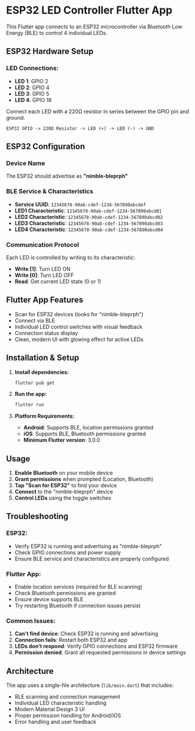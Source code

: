 # ESP32 LED Controller Flutter App

This Flutter app connects to an ESP32 microcontroller via Bluetooth Low Energy (BLE) to control 4 individual LEDs.

## ESP32 Hardware Setup

### LED Connections:
- **LED 1**: GPIO 2
- **LED 2**: GPIO 4  
- **LED 3**: GPIO 5
- **LED 4**: GPIO 18

Connect each LED with a 220Ω resistor in series between the GPIO pin and ground.

```
ESP32 GPIO -> 220Ω Resistor -> LED (+) -> LED (-) -> GND
```

## ESP32 Configuration

### Device Name
The ESP32 should advertise as **"nimble-bleprph"**

### BLE Service & Characteristics
- **Service UUID**: `12345678-90ab-cdef-1234-567890abcdef`
- **LED1 Characteristic**: `12345678-90ab-cdef-1234-567890abcd01`
- **LED2 Characteristic**: `12345678-90ab-cdef-1234-567890abcd02`
- **LED3 Characteristic**: `12345678-90ab-cdef-1234-567890abcd03`
- **LED4 Characteristic**: `12345678-90ab-cdef-1234-567890abcd04`

### Communication Protocol
Each LED is controlled by writing to its characteristic:
- **Write [1]**: Turn LED ON
- **Write [0]**: Turn LED OFF
- **Read**: Get current LED state (0 or 1)

## Flutter App Features

- Scan for ESP32 devices (looks for "nimble-bleprph")
- Connect via BLE
- Individual LED control switches with visual feedback
- Connection status display
- Clean, modern UI with glowing effect for active LEDs

## Installation & Setup

1. **Install dependencies:**
   ```bash
   flutter pub get
   ```

2. **Run the app:**
   ```bash
   flutter run
   ```

3. **Platform Requirements:**
   - **Android**: Supports BLE, location permissions granted
   - **iOS**: Supports BLE, Bluetooth permissions granted
   - **Minimum Flutter version**: 3.0.0

## Usage

1. **Enable Bluetooth** on your mobile device
2. **Grant permissions** when prompted (Location, Bluetooth)
3. **Tap "Scan for ESP32"** to find your device
4. **Connect** to the "nimble-bleprph" device
5. **Control LEDs** using the toggle switches

## Troubleshooting

### ESP32:
- Verify ESP32 is running and advertising as "nimble-bleprph"
- Check GPIO connections and power supply
- Ensure BLE service and characteristics are properly configured

### Flutter App:
- Enable location services (required for BLE scanning)
- Check Bluetooth permissions are granted
- Ensure device supports BLE
- Try restarting Bluetooth if connection issues persist

### Common Issues:
1. **Can't find device**: Check ESP32 is running and advertising
2. **Connection fails**: Restart both ESP32 and app
3. **LEDs don't respond**: Verify GPIO connections and ESP32 firmware
4. **Permission denied**: Grant all requested permissions in device settings

## Architecture

The app uses a single-file architecture (`lib/main.dart`) that includes:
- BLE scanning and connection management
- Individual LED characteristic handling
- Modern Material Design 3 UI
- Proper permission handling for Android/iOS
- Error handling and user feedback
